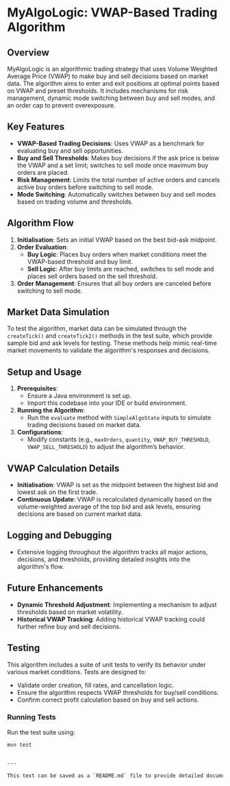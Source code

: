 # MyAlgoLogic: VWAP-Based Trading Algorithm

## Overview
MyAlgoLogic is an algorithmic trading strategy that uses Volume Weighted Average Price (VWAP) to make buy and sell decisions based on market data. The algorithm aims to enter and exit positions at optimal points based on VWAP and preset thresholds. It includes mechanisms for risk management, dynamic mode switching between buy and sell modes, and an order cap to prevent overexposure.

## Key Features
- **VWAP-Based Trading Decisions**: Uses VWAP as a benchmark for evaluating buy and sell opportunities.
- **Buy and Sell Thresholds**: Makes buy decisions if the ask price is below the VWAP and a set limit; switches to sell mode once maximum buy orders are placed.
- **Risk Management**: Limits the total number of active orders and cancels active buy orders before switching to sell mode.
- **Mode Switching**: Automatically switches between buy and sell modes based on trading volume and thresholds.

## Algorithm Flow
1. **Initialisation**: Sets an initial VWAP based on the best bid-ask midpoint.
2. **Order Evaluation**:
    - **Buy Logic**: Places buy orders when market conditions meet the VWAP-based threshold and buy limit.
    - **Sell Logic**: After buy limits are reached, switches to sell mode and places sell orders based on the sell threshold.
3. **Order Management**: Ensures that all buy orders are canceled before switching to sell mode.

## Market Data Simulation
To test the algorithm, market data can be simulated through the `createTick()` and `createTick2()` methods in the test suite, which provide sample bid and ask levels for testing. These methods help mimic real-time market movements to validate the algorithm's responses and decisions.

## Setup and Usage
1. **Prerequisites**:
    - Ensure a Java environment is set up.
    - Import this codebase into your IDE or build environment.
2. **Running the Algorithm**:
    - Run the `evaluate` method with `SimpleAlgoState` inputs to simulate trading decisions based on market data.
3. **Configurations**:
    - Modify constants (e.g., `maxOrders`, `quantity`, `VWAP_BUY_THRESHOLD`, `VWAP_SELL_THRESHOLD`) to adjust the algorithm’s behavior.

## VWAP Calculation Details
- **Initialisation**: VWAP is set as the midpoint between the highest bid and lowest ask on the first trade.
- **Continuous Update**: VWAP is recalculated dynamically based on the volume-weighted average of the top bid and ask levels, ensuring decisions are based on current market data.

## Logging and Debugging
- Extensive logging throughout the algorithm tracks all major actions, decisions, and thresholds, providing detailed insights into the algorithm's flow.

## Future Enhancements
- **Dynamic Threshold Adjustment**: Implementing a mechanism to adjust thresholds based on market volatility.
- **Historical VWAP Tracking**: Adding historical VWAP tracking could further refine buy and sell decisions.
## Testing
This algorithm includes a suite of unit tests to verify its behavior under various market conditions. Tests are designed to:
- Validate order creation, fill rates, and cancellation logic.
- Ensure the algorithm respects VWAP thresholds for buy/sell conditions.
- Confirm correct profit calculation based on buy and sell actions.

### Running Tests
Run the test suite using:
```bash
mvn test


--- 

This text can be saved as a `README.md` file to provide detailed documentation for the project.

